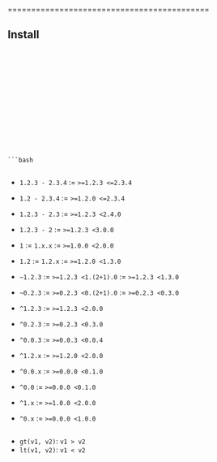 ===========================================

## Install

```bash
````



```js

```


```











```





















```


```bash
```


```bash
```






* `1.2.3 - 2.3.4` := `>=1.2.3 <=2.3.4`


* `1.2 - 2.3.4` := `>=1.2.0 <=2.3.4`


* `1.2.3 - 2.3` := `>=1.2.3 <2.4.0`
* `1.2.3 - 2` := `>=1.2.3 <3.0.0`





* `1` := `1.x.x` := `>=1.0.0 <2.0.0`
* `1.2` := `1.2.x` := `>=1.2.0 <1.3.0`



* `~1.2.3` := `>=1.2.3 <1.(2+1).0` := `>=1.2.3 <1.3.0`
* `~0.2.3` := `>=0.2.3 <0.(2+1).0` := `>=0.2.3 <0.3.0`





* `^1.2.3` := `>=1.2.3 <2.0.0`
* `^0.2.3` := `>=0.2.3 <0.3.0`
* `^0.0.3` := `>=0.0.3 <0.0.4`


* `^1.2.x` := `>=1.2.0 <2.0.0`
* `^0.0.x` := `>=0.0.0 <0.1.0`
* `^0.0` := `>=0.0.0 <0.1.0`


* `^1.x` := `>=1.0.0 <2.0.0`
* `^0.x` := `>=0.0.0 <1.0.0`



```bnf
```







* `gt(v1, v2)`: `v1 > v2`
* `lt(v1, v2)`: `v1 < v2`









